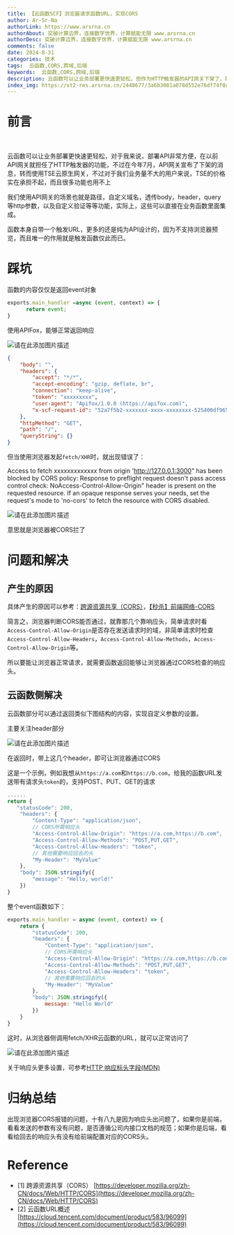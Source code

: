 ```yaml
---
title: 【云函数SCF】浏览器请求函数URL，实现CORS
author: Ar-Sr-Na
authorLink: https://www.arsrna.cn
authorAbout: 突破计算边界，连接数字世界，计算赋能无限 www.arsrna.cn
authorDesc: 突破计算边界，连接数字世界，计算赋能无限 www.arsrna.cn
comments: false
date: 2024-8-31
categories: 技术
tags:  云函数,CORS,跨域,后端
keywords:  云函数,CORS,跨域,后端
description: 云函数可以让业务部署更快速更轻松，但作为HTTP触发器的API网关下架了，取而代之的是成本更高的TSE，如何使用函数自带URL，实现API网关的CORS功能。
index_img: https://st2-res.arsrna.cn/2448677/3a6b3081a078d552e76df74f0c6ada1a.png
---
```


# 前言
​

云函数可以让业务部署更快速更轻松，对于我来说，部署API非常方便，在以前API网关就担任了HTTP触发器的功能，不过在今年7月，API网关宣布了下架的消息，转而使用TSE云原生网关，不过对于我们业务量不大的用户来说，TSE的价格实在承担不起，而且很多功能也用不上

我们使用API网关的场景也就是路径，自定义域名，透传body，header，query等http参数，以及自定义验证等等功能，实际上，这些可以直接在业务函数里面集成。

函数本身自带一个触发URL，更多的还是纯为API设计的，因为不支持浏览器预览，而且唯一的作用就是触发函数仅此而已。

# 踩坑

函数的内容仅仅是返回event对象

```js
exports.main_handler =async (event, context) => {
      return event;
}
```

使用APIFox，能够正常返回响应

![请在此添加图片描述](https://st2-res.arsrna.cn/2448677/7a99b0f971d2b0b1b89ae2fc830d16e8.png)

```json
{
    "body": "",
    "headers": {
        "accept": "*/*",
        "accept-encoding": "gzip, deflate, br",
        "connection": "keep-alive",
        "token": "xxxxxxxxx",
        "user-agent": "Apifox/1.0.0 (https://apifox.com)",
        "x-scf-request-id": "52a7f5b2-xxxxxxx-xxxx-xxxxxxxx-525400df965c"
    },
    "httpMethod": "GET",
    "path": "/",
    "queryString": {}
}
```

但当使用浏览器发起`fetch/XHR`时，就出现错误了：

Access to fetch xxxxxxxxxxxxx from origin 'http://127.0.0.1:3000" has been blocked by CORS policy: Response to preflight request doesn't pass access control check: NoAccess-Control-Allow-Origin" header is present on the requested resource. If an opaque response serves your needs, set the request's mode to 'no-cors' to fetch the resource with CORS disabled.

![请在此添加图片描述](https://st2-res.arsrna.cn/2448677/3a6b3081a078d552e76df74f0c6ada1a.png)

意思就是浏览器被CORS拦了

# 问题和解决

## 产生的原因

具体产生的原因可以参考：[跨源资源共享（CORS）](https://developer.mozilla.org/zh-CN/docs/Web/HTTP/CORS)，[【秒杀】前端网络-CORS](https://cloud.tencent.com/developer/article/2403362)

简言之，浏览器判断CORS能否通过，就靠那几个靠响应头，简单请求时看`Access-Control-Allow-Origin`是否存在发送请求时的域，非简单请求时检查`Access-Control-Allow-Headers`，`Access-Control-Allow-Methods`，`Access-Control-Allow-Origin`等。

所以要能让浏览器正常请求，就需要函数返回能够让浏览器通过CORS检查的响应头。

## 云函数侧解决

云函数部分可以通过返回类似下图结构的内容，实现自定义参数的设置。

主要关注header部分

![请在此添加图片描述](https://st2-res.arsrna.cn/2448677/108dbd139096e42c848605eb65d46523.png)

在返回时，带上这几个header，即可让浏览器通过CORS

这是一个示例，例如我想从`https://a.com`和`https://b.com`，给我的函数URL发送带有请求头`token`的，支持POST、PUT、GET的请求

```js
......
return {
   "statusCode": 200,
    "headers": {
        "Content-Type": "application/json",
        // CORS所需响应头
        "Access-Control-Allow-Origin": "https://a.com,https://b.com",
        "Access-Control-Allow-Methods": "POST,PUT,GET",
        "Access-Control-Allow-Headers": "token",
        // 其他需要响应回去的头
        "My-Header": "MyValue"
    },
    "body": JSON.stringify({
        "message": "Hello, world!"
    })
}
```

整个event函数如下：

```js
exports.main_handler = async (event, context) => {
    return {
        "statusCode": 200,
        "headers": {
            "Content-Type": "application/json",
            // CORS所需响应头
            "Access-Control-Allow-Origin": "https://a.com,https://b.com",
            "Access-Control-Allow-Methods": "POST,PUT,GET",
            "Access-Control-Allow-Headers": "token",
            // 其他需要响应回去的头
            "My-Header": "MyValue"
        },
        "body": JSON.stringify({
            message: "Hello World"
        })
    }
}
```

这时，从浏览器侧调用fetch/XHR云函数的URL，就可以正常访问了

![请在此添加图片描述](https://st2-res.arsrna.cn/2448677/5a404384ac2a595be869a2639a2a2b10.png)

关于响应头更多设置，可参考[HTTP 响应标头字段(MDN)](https://developer.mozilla.org/zh-CN/docs/Web/HTTP/CORS#http_%25E5%2593%258D%25E5%25BA%2594%25E6%25A0%2587%25E5%25A4%25B4%25E5%25AD%2597%25E6%25AE%25B5)

# 归纳总结

出现浏览器CORS报错的问题，十有八九是因为响应头出问题了，如果你是前端，看看发送的参数有没有问题，是否遵循公司内接口文档的规范；如果你是后端，看看给回去的响应头有没有给前端配置对应的CORS头。

# Reference

- [1] 跨源资源共享（CORS） [https://developer.mozilla.org/zh-CN/docs/Web/HTTP/CORS](https://developer.mozilla.org/zh-CN/docs/Web/HTTP/CORS)
- [2] 云函数URL概述 [https://cloud.tencent.com/document/product/583/96099](https://cloud.tencent.com/document/product/583/96099)